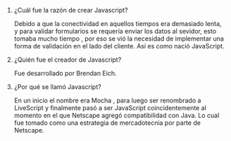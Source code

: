 1. ¿Cuál fue la razón de crear Javascript?

    Debido a que la conectividad en aquellos tiempos era demasiado lenta, y para validar formularios se requería enviar los datos al sevidor, esto tomaba mucho tiempo , por eso se vió la necesidad de implementar una forma
    de validación en el lado del cliente. Así es como nació JavaScript.

2. ¿Quién fue el creador de Javascript?

    Fue desarrollado por Brendan Eich.


3. ¿Por qué se llamó Javascript?

    En un inicio el nombre era Mocha , para luego ser renombrado a LiveScript y finalmente pasó a ser JavaScript coincidentemente al momento en el que Netscape agregó compatibilidad con Java. Lo cual fue tomado como una estrategia de mercadotecnia por parte de Netscape.